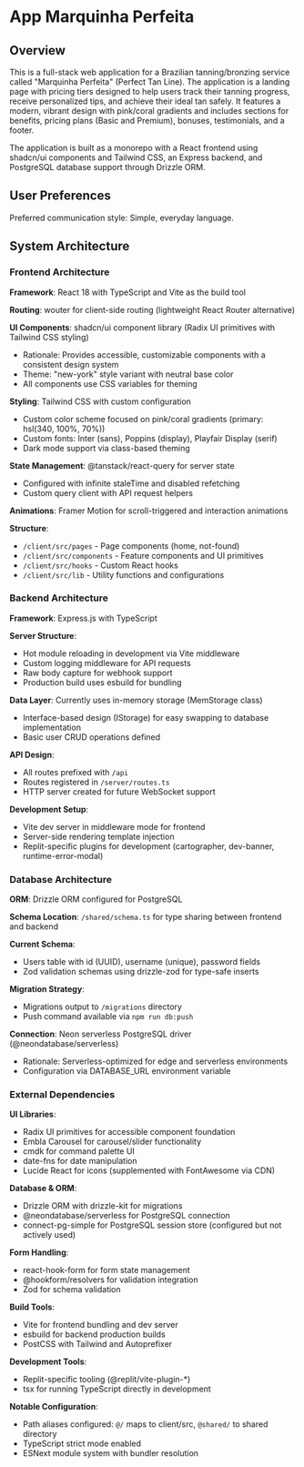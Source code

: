 # App Marquinha Perfeita

## Overview

This is a full-stack web application for a Brazilian tanning/bronzing service called "Marquinha Perfeita" (Perfect Tan Line). The application is a landing page with pricing tiers designed to help users track their tanning progress, receive personalized tips, and achieve their ideal tan safely. It features a modern, vibrant design with pink/coral gradients and includes sections for benefits, pricing plans (Basic and Premium), bonuses, testimonials, and a footer.

The application is built as a monorepo with a React frontend using shadcn/ui components and Tailwind CSS, an Express backend, and PostgreSQL database support through Drizzle ORM.

## User Preferences

Preferred communication style: Simple, everyday language.

## System Architecture

### Frontend Architecture

**Framework**: React 18 with TypeScript and Vite as the build tool

**Routing**: wouter for client-side routing (lightweight React Router alternative)

**UI Components**: shadcn/ui component library (Radix UI primitives with Tailwind CSS styling)
- Rationale: Provides accessible, customizable components with a consistent design system
- Theme: "new-york" style variant with neutral base color
- All components use CSS variables for theming

**Styling**: Tailwind CSS with custom configuration
- Custom color scheme focused on pink/coral gradients (primary: hsl(340, 100%, 70%))
- Custom fonts: Inter (sans), Poppins (display), Playfair Display (serif)
- Dark mode support via class-based theming

**State Management**: @tanstack/react-query for server state
- Configured with infinite staleTime and disabled refetching
- Custom query client with API request helpers

**Animations**: Framer Motion for scroll-triggered and interaction animations

**Structure**:
- `/client/src/pages` - Page components (home, not-found)
- `/client/src/components` - Feature components and UI primitives
- `/client/src/hooks` - Custom React hooks
- `/client/src/lib` - Utility functions and configurations

### Backend Architecture

**Framework**: Express.js with TypeScript

**Server Structure**:
- Hot module reloading in development via Vite middleware
- Custom logging middleware for API requests
- Raw body capture for webhook support
- Production build uses esbuild for bundling

**Data Layer**: Currently uses in-memory storage (MemStorage class)
- Interface-based design (IStorage) for easy swapping to database implementation
- Basic user CRUD operations defined

**API Design**:
- All routes prefixed with `/api`
- Routes registered in `/server/routes.ts`
- HTTP server created for future WebSocket support

**Development Setup**:
- Vite dev server in middleware mode for frontend
- Server-side rendering template injection
- Replit-specific plugins for development (cartographer, dev-banner, runtime-error-modal)

### Database Architecture

**ORM**: Drizzle ORM configured for PostgreSQL

**Schema Location**: `/shared/schema.ts` for type sharing between frontend and backend

**Current Schema**:
- Users table with id (UUID), username (unique), password fields
- Zod validation schemas using drizzle-zod for type-safe inserts

**Migration Strategy**: 
- Migrations output to `/migrations` directory
- Push command available via `npm run db:push`

**Connection**: Neon serverless PostgreSQL driver (@neondatabase/serverless)
- Rationale: Serverless-optimized for edge and serverless environments
- Configuration via DATABASE_URL environment variable

### External Dependencies

**UI Libraries**:
- Radix UI primitives for accessible component foundation
- Embla Carousel for carousel/slider functionality
- cmdk for command palette UI
- date-fns for date manipulation
- Lucide React for icons (supplemented with FontAwesome via CDN)

**Database & ORM**:
- Drizzle ORM with drizzle-kit for migrations
- @neondatabase/serverless for PostgreSQL connection
- connect-pg-simple for PostgreSQL session store (configured but not actively used)

**Form Handling**:
- react-hook-form for form state management
- @hookform/resolvers for validation integration
- Zod for schema validation

**Build Tools**:
- Vite for frontend bundling and dev server
- esbuild for backend production builds
- PostCSS with Tailwind and Autoprefixer

**Development Tools**:
- Replit-specific tooling (@replit/vite-plugin-*)
- tsx for running TypeScript directly in development

**Notable Configuration**:
- Path aliases configured: `@/` maps to client/src, `@shared/` to shared directory
- TypeScript strict mode enabled
- ESNext module system with bundler resolution